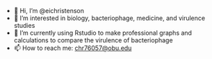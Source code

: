 - 👋 Hi, I’m @eichristenson
- 👀 I’m interested in biology, bacteriophage, medicine, and virulence studies
- 🌱 I’m currently using Rstudio to make professional graphs and calculations to compare the virulence of bacteriophage
- 📫 How to reach me: chr76057@obu.edu

<!---
eichristenson/eichristenson is a ✨ special ✨ repository because its `README.md` (this file) appears on your GitHub profile.
You can click the Preview link to take a look at your changes.
--->
